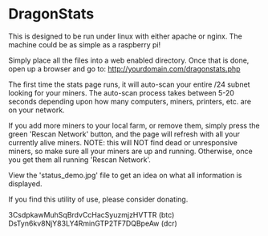 # DragonStats

This is designed to be run under linux with either apache or nginx.  The machine could
be as simple as a raspberry pi!

Simply place all the files into a web enabled directory.
Once that is done, open up a browser and go to:  http://yourdomain.com/dragonstats.php

The first time the stats page runs, it will auto-scan your entire /24 subnet looking
for your miners.  The auto-scan process takes between 5-20 seconds depending upon how
many computers, miners, printers, etc. are on your network.

If you add more miners to your local farm, or remove them, simply press the green 
'Rescan Network' button, and the page will refresh with all your currently alive miners.
NOTE: this will NOT find dead or unresponsive miners, so make sure all your miners are
up and running.  Otherwise, once you get them all running 'Rescan Network'.

View the 'status_demo.jpg' file to get an idea on what all information is displayed.

If you find this utility of use, please consider donating.

3CsdpkawMuhSqBrdvCcHacSyuzmjzHVTTR (btc)
DsTyn6kv8NjY83LY4RminGTP2TF7DQBpeAw (dcr)
 
